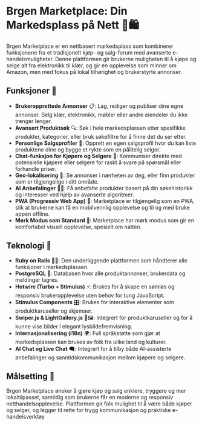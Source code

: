 # Brgen Marketplace: Din Markedsplass på Nett 🛒🛍️

Brgen Marketplace er en nettbasert markedsplass som kombinerer funksjonene fra et tradisjonelt kjøp- og salg-forum med avanserte e-handelsmuligheter. Denne plattformen gir brukerne muligheten til å kjøpe og selge alt fra elektronikk til klær, og gir en opplevelse som minner om Amazon, men med fokus på lokal tilhørighet og brukerstyrte annonser.

## Funksjoner 🚀

- **Brukeropprettede Annonser** 📋: Lag, rediger og publiser dine egne annonser. Selg klær, elektronikk, møbler eller andre eiendeler du ikke trenger lenger.
- **Avansert Produktsøk** 🔍: Søk i hele markedsplassen etter spesifikke produkter, kategorier, eller bruk søkefiltre for å finne det du ser etter.
- **Personlige Salgsprofiler** 👤: Opprett en egen salgsprofil hvor du kan liste produktene dine og bygge et rykte som en pålitelig selger.
- **Chat-funksjon for Kjøpere og Selgere** 💬: Kommuniser direkte med potensielle kjøpere eller selgere for raskt å svare på spørsmål eller forhandle priser.
- **Geo-lokalisering** 📍: Se annonser i nærheten av deg, eller finn produkter som er tilgjengelige i ditt område.
- **AI Anbefalinger** 🤖✨: Få anbefalte produkter basert på din søkehistorikk og interesser ved hjelp av avanserte algoritmer.
- **PWA (Progressiv Web App)** 📱: Marketplace er tilgjengelig som en PWA, slik at brukerne kan få en mobilvennlig opplevelse og til og med bruke appen offline.
- **Mørk Modus som Standard** 🌙: Marketplace har mørk modus som gir en komfortabel visuell opplevelse, spesielt om natten.

## Teknologi 🚀

- **Ruby on Rails** 💎🚄: Den underliggende plattformen som håndterer alle funksjoner i markedsplassen.
- **PostgreSQL** 🐘: Databasen hvor alle produktannonser, brukerdata og meldinger lagres.
- **Hotwire (Turbo + Stimulus)** ⚡️: Brukes for å skape en sømløs og responsiv brukeropplevelse uten behov for tung JavaScript.
- **Stimulus Components** 🎛️: Brukes for interaktive elementer som produktkaruseller og skjemaer.
- **Swiper.js & LightGallery.js** 🎠🖼️: Integrert for produktkaruseller og for å kunne vise bilder i elegant lysbildefremvisning.
- **Internasjonalisering (i18n)** 🌍: Full språkstøtte som gjør at markedsplassen kan brukes av folk fra ulike land og kulturer.
- **AI Chat og Live Chat** 🗨️: Integrert for å tilby både AI-assisterte anbefalinger og sanntidskommunikasjon mellom kjøpere og selgere.

## Målsetting 🎯
Brgen Marketplace ønsker å gjøre kjøp og salg enklere, tryggere og mer lokaltilpasset, samtidig som brukerne får en moderne og responsiv netthandelsopplevelse. Plattformen gir folk mulighet til å være både kjøper og selger, og legger til rette for trygg kommunikasjon og praktiske e-handelsverktøy

